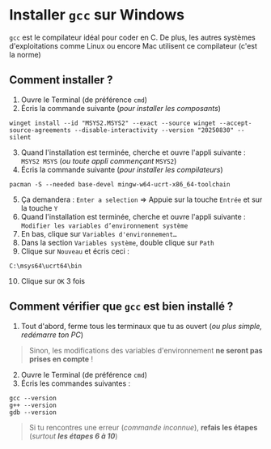 # Installer `gcc` sur Windows

`gcc` est le compilateur idéal pour coder en C. De plus, les autres systèmes d'exploitations comme Linux ou encore Mac utilisent ce compilateur (c'est la norme)

## Comment installer ?

1. Ouvre le Terminal (de préférence `cmd`)
2. Écris la commande suivante (_pour installer les composants_)
```
winget install --id "MSYS2.MSYS2" --exact --source winget --accept-source-agreements --disable-interactivity --version "20250830" --silent
```
3. Quand l'installation est terminée, cherche et ouvre l'appli suivante : `MSYS2 MSYS`  (_ou toute appli commençant_ `MSYS2`)
4. Écris la commande suivante (_pour installer les compilateurs_)
```
pacman -S --needed base-devel mingw-w64-ucrt-x86_64-toolchain
```
5. Ça demandera : `Enter a selection` => Appuie sur la touche `Entrée` et sur la touche `Y`
6. Quand l'installation est terminée, cherche et ouvre l'appli suivante : `Modifier les variables d’environnement système`
7. En bas, clique sur `Variables d'environnement…`
8. Dans la section `Variables système`, double clique sur `Path`
9. Clique sur `Nouveau` et écris ceci :
```
C:\msys64\ucrt64\bin
```
10. Clique sur `OK` 3 fois

## Comment vérifier que `gcc` est bien installé ?

1. Tout d'abord, ferme tous les terminaux que tu as ouvert (_ou plus simple, redémarre ton PC_)
> Sinon, les modifications des variables d'environnement **ne seront pas prises en compte** !
2. Ouvre le Terminal (de préférence `cmd`)
3. Écris les commandes suivantes :
```
gcc --version
g++ --version
gdb --version
```

> Si tu rencontres une erreur (_commande inconnue_), **refais les étapes** (_surtout **les étapes 6 à 10**_)
